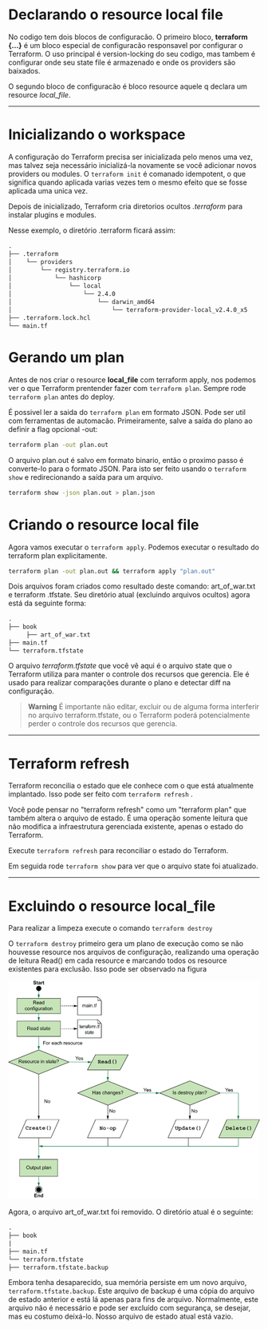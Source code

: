 # Declarando o resource local file
No codigo tem dois blocos de configuracão. O primeiro bloco, **terraform {...}** é um bloco especial de configuracão responsavel por configurar o Terraform. O uso principal é version-locking do seu codigo, mas tambem é configurar onde seu state file é armazenado e onde os providers são baixados.

O segundo bloco de configuracão é bloco resource aquele q declara um resource *local_file*.
***

# Inicializando o workspace
A configuração do Terraform precisa ser inicializada pelo menos uma vez, mas talvez seja necessário inicializá-la novamente se você adicionar novos providers ou modules.
O ```terraform init``` é comanado idempotent, o que significa quando aplicada varias vezes tem o mesmo efeito que se fosse aplicada uma unica vez.

Depois de inicializado, Terraform cria diretorios ocultos *.terraform* para instalar plugins e modules.

Nesse exemplo, o diretório .terraform ficará assim:

    .
    ├── .terraform
    │    └── providers
    │        └── registry.terraform.io
    │            └── hashicorp
    │                └── local
    │                    └── 2.4.0
    │                        └── darwin_amd64
    │                            └── terraform-provider-local_v2.4.0_x5
    ├── .terraform.lock.hcl
    └── main.tf

# Gerando um plan

Antes de nos criar o resource **local_file** com terraform apply, nos podemos ver o que Terraform prentender fazer com ```terraform plan```. Sempre rode  ```terraform plan``` antes do deploy.

É possivel ler a saida do ```terraform plan``` em formato JSON. Pode ser util com ferramentas de automacão.
Primeiramente, salve a saída do plano ao definir a flag opcional -out:

```bash
terraform plan -out plan.out
```

O arquivo plan.out é salvo em formato binario, então o proximo passo é converte-lo para o formato JSON. Para isto ser feito usando o ```terraform show``` e redirecionando a saída para um arquivo.

```bash
terraform show -json plan.out > plan.json
```

# Criando o resource local file
Agora vamos executar o ```terraform apply```. Podemos executar o resultado do terraform plan explicitamente.

```bash
terraform plan -out plan.out && terraform apply "plan.out"
```

Dois arquivos foram criados como resultado deste comando: art_of_war.txt e terraform .tfstate. Seu diretório atual (excluindo arquivos ocultos) agora está da seguinte forma:

    .
    ├── book
         ├── art_of_war.txt
    ├── main.tf
    └── terraform.tfstate


O arquivo *terraform.tfstate* que você vê aqui é o arquivo state que o Terraform utiliza para manter o controle dos recursos que gerencia. Ele é usado para realizar comparações durante o plano e detectar diff na configuração.

> **Warning**  É importante não editar, excluir ou de alguma forma interferir no arquivo terraform.tfstate, ou o Terraform poderá potencialmente perder o controle dos recursos que gerencia.
***

# Terraform refresh
Terraform reconcilia o estado que ele conhece com o que está atualmente implantado. Isso pode ser feito com ```terraform refresh``` .

Você pode pensar no "terraform refresh" como um "terraform plan" que também altera o arquivo de estado. É uma operação somente leitura que não modifica a infraestrutura gerenciada existente, apenas o estado do Terraform.

Execute ```terraform refresh``` para reconciliar o estado do Terraform.

Em seguida rode ```terraform show``` para ver que o arquivo state foi atualizado.
***

# Excluindo o resource local_file 
Para realizar a limpeza execute o comando ```terraform destroy```

O ```terraform destroy``` primeiro gera um plano de execução como se não houvesse resource nos arquivos de configuração, realizando uma operação de leitura Read() em cada resource e marcando todos os resource existentes para exclusão. Isso pode ser observado na figura

![img](../img/flow_deletion.png)


Agora, o arquivo art_of_war.txt foi removido. O diretório atual é o seguinte:
  
    .
    ├── book
    |
    ├── main.tf
    └── terraform.tfstate
    ├── terraform.tfstate.backup
 
 Embora tenha desaparecido, sua memória persiste em um novo arquivo, ```terraform.tfstate.backup```. Este arquivo de backup é uma cópia do arquivo de estado anterior e está lá apenas para fins de arquivo. Normalmente, este arquivo não é necessário e pode ser excluído com segurança, se desejar, mas eu costumo deixá-lo. Nosso arquivo de estado atual está vazio.